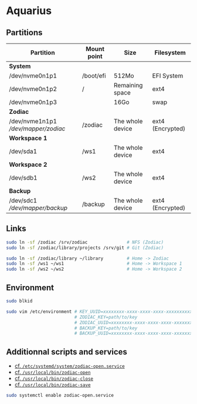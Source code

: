 # Aquarius

## Partitions

Partition                           | Mount point | Size             | Filesystem
----------------------------------- | ----------- | ---------------- | ----------------
**System**                          |             |                  |
/dev/nvme0n1p1                      | /boot/efi   | 512Mo            | EFI System
/dev/nvme0n1p2                      | /           | Remaining space  | ext4
/dev/nvme0n1p3                      |             | 16Go             | swap
**Zodiac**                          |             |                  |
/dev/nvme1n1p1 */dev/mapper/zodiac* | /zodiac     | The whole device | ext4 (Encrypted)
**Workspace 1**                     |             |                  |
/dev/sda1                           | /ws1        | The whole device | ext4
**Workspace 2**                     |             |                  |
/dev/sdb1                           | /ws2        | The whole device | ext4
**Backup**                          |             |                  |
/dev/sdc1 */dev/mapper/backup*      | /backup     | The whole device | ext4 (Encrypted)

## Links

```sh
sudo ln -sf /zodiac /srv/zodiac               # NFS (Zodiac)
sudo ln -sf /zodiac/library/projects /srv/git # Git (Zodiac)

sudo ln -sf /zodiac/library ~/library         # Home -> Zodiac
sudo ln -sf /ws1 ~/ws1                        # Home -> Workspace 1
sudo ln -sf /ws2 ~/ws2                        # Home -> Workspace 2
```

## Environment

```sh
sudo blkid

sudo vim /etc/environment # KEY_UUID=xxxxxxxx-xxxx-xxxx-xxxx-xxxxxxxxxxxx
                          # ZODIAC_KEY=path/to/key
                          # ZODIAC_UUID=xxxxxxxx-xxxx-xxxx-xxxx-xxxxxxxxxxxx
                          # BACKUP_KEY=path/to/key
                          # BACKUP_UUID=xxxxxxxx-xxxx-xxxx-xxxx-xxxxxxxxxxxx
```

## Additionnal scripts and services

- [cf. `/etc/systemd/system/zodiac-open.service`](aquarius/etc/systemd/system/zodiac-open.service)
- [cf. `/usr/local/bin/zodiac-open`](aquarius/usr/local/bin/zodiac-open)
- [cf. `/usr/local/bin/zodiac-close`](aquarius/usr/local/bin/zodiac-close)
- [cf. `/usr/local/bin/zodiac-save`](aquarius/usr/local/bin/zodiac-save)

```sh
sudo systemctl enable zodiac-open.service
```
